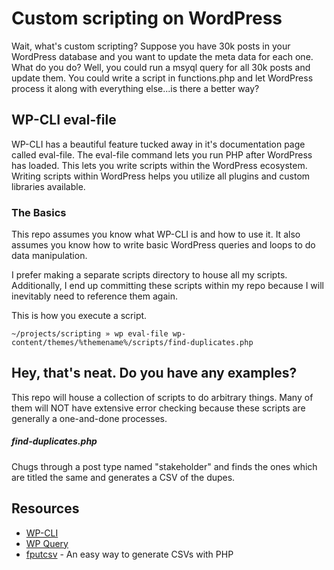 # Custom scripting on WordPress

Wait, what's custom scripting? Suppose you have 30k posts in your WordPress database and you want to update the meta data for each one. What do you do? Well, you could run a msyql query for all 30k posts and update them. You could write a script in functions.php and let WordPress process it along with everything else...is there a better way?


## WP-CLI eval-file
WP-CLI has a beautiful feature tucked away in it's documentation page called eval-file. The eval-file command lets you run PHP after WordPress has loaded. This lets you write scripts within the WordPress ecosystem. Writing scripts within WordPress helps you utilize all plugins and custom libraries available. 


### The Basics

This repo assumes you know what WP-CLI is and how to use it. It also assumes you know how to write basic WordPress queries and loops to do data manipulation.

I prefer making a separate scripts directory to house all my scripts. Additionally, I end up committing these scripts within my repo because I will inevitably need to reference them again.

This is how you execute a script.
```console
~/projects/scripting » wp eval-file wp-content/themes/%themename%/scripts/find-duplicates.php
```


## Hey, that's neat. Do you have any examples?

This repo will house a collection of scripts to do arbitrary things. Many of them will NOT have extensive error checking because these scripts are generally a one-and-done processes.


##### find-duplicates.php

Chugs through a post type named "stakeholder" and finds the ones which are titled the same and generates a CSV of the dupes.


## Resources

* [WP-CLI](https://developer.wordpress.org/cli/commands/eval-file/)
* [WP Query](https://codex.wordpress.org/Class_Reference/WP_Query)
* [fputcsv](http://php.net/manual/en/function.fputcsv.php) - An easy way to generate CSVs with PHP
